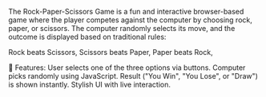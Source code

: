The Rock-Paper-Scissors Game is a fun and interactive browser-based game where the player competes against the computer by choosing rock, paper, or scissors. The computer randomly selects its move, and the outcome is displayed based on traditional rules:

Rock beats Scissors,
Scissors beats Paper,
Paper beats Rock,

🔧 Features:
User selects one of the three options via buttons.
Computer picks randomly using JavaScript.
Result ("You Win", "You Lose", or "Draw") is shown instantly.
Stylish UI with live interaction.
